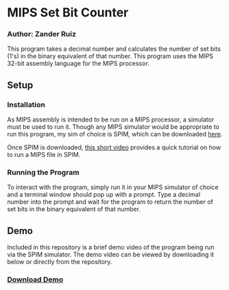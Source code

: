 # MIPS Set Bit Counter
### Author: Zander Ruiz

This program takes a decimal number and calculates the number of set bits (1's) in the binary equivalent of that number. This program uses the MIPS 32-bit assembly language for the MIPS processor.

## Setup 

### Installation

As MIPS assembly is intended to be run on a MIPS processor, a simulator must be used to run it. Though any MIPS simulator would be appropriate to run this program, my sim of choice is SPIM, which can be downloaded [here](https://sourceforge.net/projects/spimsimulator/files/).

Once SPIM is downloaded, [this short video](https://www.youtube.com/watch?v=wlssbwmPfnc&ab_channel=TheHappieCat) provides a quick tutorial on how to run a MIPS file in SPIM.

### Running the Program

To interact with the program, simply run it in your MIPS simulator of choice and a terminal window should pop up with a prompt. Type a decimal number into the prompt and wait for the program to return the number of set bits in the binary equivalent of that number.

## Demo
Included in this repository is a brief demo video of the program being run via the SPIM simulator. The demo video can be viewed by downloading it below or directly from the repository.

### [Download Demo](https://github.com/zanderruiz/MIPSSetBitCounter/raw/master/MIPS%20Set%20Bit%20Counter%20Demo.mp4)
